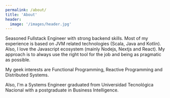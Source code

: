 ```yaml
---
permalink: /about/
title: 'About'
header:
  image: '/images/header.jpg'
---
```


Seasoned Fullstack Engineer with strong backend skills. Most of my experience is based on JVM related technologies (Scala, Java and Kotlin). Also, I love the Javascript ecosystem (mainly Nodejs, Nextjs and React). My approach is to always use the right tool for the job and being as pragmatic as possible.

My geek interests are Functional Programming, Reactive Programming and Distributed Systems.

Also, I'm a Systems Engineer graduated from Universidad Tecnológica Nacional with a postgraduate in Business Intelligence.